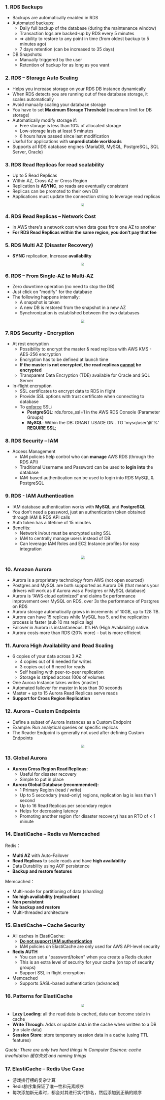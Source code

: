 ### 1. RDS Backups

- Backups are automatically enabled in RDS
- Automated backups:
  - Daily full backup of the database (during the maintenance window)
  - Transaction logs are backed-up by RDS every 5 minutes
  - => ability to restore to any point in time (from oldest backup to 5 minutes ago)
  - 7 days retention (can be increased to 35 days)
- DB Snapshots:
  - Manually triggered by the user
  - Retention of backup for as long as you want

### 2. RDS – Storage Auto Scaling

- Helps you increase storage on your RDS DB instance dynamically
- When RDS detects you are running out of free database storage, it scales automatically
- Avoid manually scaling your database storage
- You have to set **Maximum Storage Threshold** (maximum limit for DB storage)
- Automatically modify storage if:
  - Free storage is less than 10% of allocated storage
  - Low-storage lasts at least 5 minutes
  - 6 hours have passed since last modification
- Useful for applications with **unpredictable workloads**
- Supports all RDS database engines (MariaDB, MySQL, PostgreSQL, SQL Server, Oracle)

### 3. RDS Read Replicas for read scalability

- Up to 5 Read Replicas
- Within AZ, Cross AZ or Cross Region
- Replication is **ASYNC**, so reads are eventually consistent
- Replicas can be promoted to their own DB
- Applications must update the connection string to leverage read replicas
<center><img src="async.png" style="zoom:55%"></center>

### 4. RDS Read Replicas – Network Cost

- In AWS there's a network cost when data goes from one AZ to another
- **For RDS Read Replicas within the same region, you don't pay that fee**

### 5. RDS Multi AZ (Disaster Recovery)

- **SYNC** replication, Increase **availability**
<center><img src="sync.png" style="zoom:55%"></center>

### 6. RDS – From Single-AZ to Multi-AZ

- Zero downtime operation (no need to stop the DB)
- Just click on "modify" for the database
- The following happens internally:
  - A snapshot is taken
  - A new DB is restored from the snapshot in a new AZ
  - Synchronization is established between the two databases
<center><img src="replica.png" style="zoom:58%"></center>

### 7. RDS Security - Encryption

- At rest encryption
  - Possibility to encrypt the master & read replicas with AWS KMS - AES-256 encryption
  - Encryption has to be defined at launch time
  - **If the master is not encrypted, the read replicas <u>cannot</u> be encrypted**
  - Transparent Data Encryption (TDE) available for Oracle and SQL Server
- In-flight encryption
  - SSL certificates to encrypt data to RDS in flight
  - Provide SSL options with trust certificate when connecting to database
  - To <u>enforce</u> SSL:
    - **PostgreSQL**: rds.force_ssl=1 in the AWS RDS Console (Parameter Groups)
    - **MySQL**: Within the DB: 
      GRANT USAGE ON *.* TO 'mysqluser'@'%' **REQUIRE SSL**;

### 8. RDS Security – IAM

- Access Management
  - IAM policies help control who can **manage** AWS RDS (through the RDS API)
  - Traditional Username and Password can be used to **login into** the database
  - IAM-based authentication can be used to login into RDS MySQL & PostgreSQL

### 9. RDS - IAM Authentication

- IAM database authentication works with **MySQL** and **PostgreSQL**
- You don’t need a password, just an authentication token obtained through IAM & RDS API calls
- Auth token has a lifetime of 15 minutes
- Benefits:
  - Network in/out must be encrypted using SSL
  - IAM to centrally manage users instead of DB
  - Can leverage IAM Roles and EC2 Instance profiles for easy integration
<center><img src="ssl.png" style="zoom:70%"></center>

### 10. Amazon Aurora

- Aurora is a proprietary technology from AWS (not open sourced)
- Postgres and MySQL are both supported as Aurora DB (that means your drivers will work as if Aurora was a Postgres or MySQL database)
- Aurora is “AWS cloud optimized” and claims 5x performance improvement over MySQL on RDS, over 3x the performance of Postgres on RDS
- Aurora storage automatically grows in increments of 10GB, up to 128 TB.
- Aurora can have 15 replicas while MySQL has 5, and the replication process is faster (sub 10 ms replica lag)
- Failover in Aurora is instantaneous. It’s HA (High Availability) native.
- Aurora costs more than RDS (20% more) – but is more efficient

### 11. Aurora High Availability and Read Scaling

- 6 copies of your data across 3 AZ:
  - 4 copies out of 6 needed for writes
  - 3 copies out of 6 need for reads
  - Self healing with peer-to-peer replication
  - Storage is striped across 100s of volumes
- One Aurora Instance takes writes (master)
- Automated failover for master in less than 30 seconds
- Master + up to 15 Aurora Read Replicas serve reads
- **Support for Cross Region Replication**

### 12. Aurora – Custom Endpoints

- Define a subset of Aurora Instances as a Custom Endpoint
- Example: Run analytical queries on specific replicas
- The Reader Endpoint is generally not used after defining Custom Endpoints
<center><img src="endpoints.png" style="zoom:60%"></center>

### 13. Global Aurora

- **Aurora Cross Region Read Replicas:**
  - Useful for disaster recovery
  - Simple to put in place
- **Aurora Global Database (recommended):**
  - 1 Primary Region (read / write)
  - Up to 5 secondary (read-only) regions, replication lag is less than 1 second
  - Up to 16 Read Replicas per secondary region
  - Helps for decreasing latency
  - Promoting another region (for disaster recovery) has an RTO of < 1 minute

### 14. ElastiCache – Redis vs Memcached
Redis：

- **Multi AZ** with Auto-Failover
- **Read Replicas** to scale reads and have **high availability**
- Data Durability using AOF persistence
- **Backup and restore features**

Memcached：
- Multi-node for partitioning of data (sharding)
- **No high availability (replication)**
- **Non persistent**
- **No backup and restore**
- Multi-threaded architecture

### 15. ElastiCache – Cache Security

- All caches in ElastiCache:
  - **<u>Do not support IAM authentication</u>**
  - IAM policies on ElastiCache are only used for AWS API-level security
- **Redis AUTH**
  - You can set a "password/token" when you create a Redis cluster
  - This is an extra level of security for your cache (on top of security groups)
  - Support SSL in flight encryption
- Memcached
  - Supports SASL-based authentication (advanced)

### 16. Patterns for ElastiCache

<center><img src="es.png" style="zoom:55%"></center>

- **Lazy Loading**: all the read data is cached, data can become stale in cache
- **Write Through**: Adds or update data in the cache when written to a DB (no stale data)
- **Session Store**: store temporary session data in a cache (using TTL features)

*Quote: There are only two hard things in Computer Science: cache invalidation 缓存失效 and naming things*

### 17. ElastiCache – Redis Use Case

- 游戏排行榜的复杂计算
- Redis排序集保证了唯一性和元素顺序
- 每次添加新元素时，都会对其进行实时排名，然后添加到正确的顺序